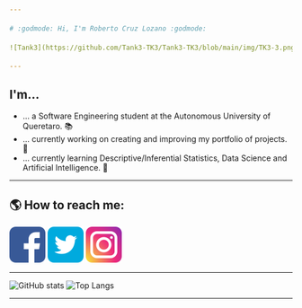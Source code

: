 ```yaml
---

# :godmode: Hi, I'm Roberto Cruz Lozano :godmode:

![Tank3](https://github.com/Tank3-TK3/Tank3-TK3/blob/main/img/TK3-3.png)

---
```


## I'm...
  - ... a Software Engineering student at the Autonomous University of Queretaro. :books:
  - ... currently working on creating and improving my portfolio of projects. :space_invader:
  - ... currently learning Descriptive/Inferential Statistics, Data Science and Artificial Intelligence. :robot:

---

## :earth_americas: How to reach me:

[![Facebook](https://github.com/Tank3-TK3/Tank3-TK3/blob/main/img/facebook.png)](https://www.facebook.com/roberto.cruzlozano.16)
[![Twitter](https://github.com/Tank3-TK3/Tank3-TK3/blob/main/img/twitter.png)](https://twitter.com/xTank3x)
[![Instagram](https://github.com/Tank3-TK3/Tank3-TK3/blob/main/img/instagram.png)](https://www.instagram.com/rcruzl15_tk3/)

---

![GitHub stats](https://github-readme-stats.vercel.app/api?username=Tank3-TK3&show_icons=true&theme=chartreuse-dark&custom_title=GitHub%20Stats)
![Top Langs](https://github-readme-stats.vercel.app/api/top-langs/?username=Tank3-TK3&layout=compact&theme=chartreuse-dark&langs_count=8&hide=html)

---
